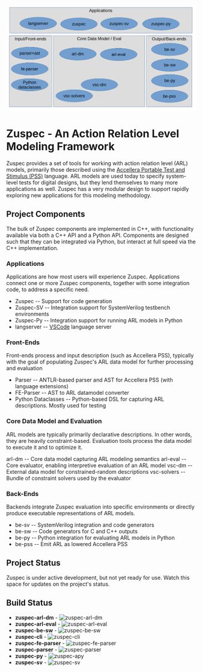 ![banner](https://raw.githubusercontent.com/zuspec/zuspec.github.io/main/imgs/ZuspecProjectMap.png)

# Zuspec - An Action Relation Level Modeling Framework
Zuspec provides a set of tools for working with action relation level
(ARL) models, primarily those described using the 
[Accellera Portable Test and Stimulus (PSS)](https://www.accellera.org/downloads/standards/portable-stimulus) language. ARL models are used today to
specify system-level tests for digital designs, but they lend themselves
to many more applications as well. Zuspec has a very modular design to support
rapidly exploring new applications for this modeling methodology.

## Project Components

The bulk of Zuspec components are implemented in C++, with functionality
available via both a C++ API and a Python API. Components are designed
such that they can be integrated via Python, but interact at full speed
via the C++ implementation.

### Applications
Applications are how most users will experience Zuspec. Applications 
connect one or more Zuspec components, together with some integration
code, to address a specific need. 
- Zuspec -- Support for code generation
- Zuspec-SV -- Integration support for SystemVerilog testbench environments
- Zuspec-Py -- Integration support for running ARL models in Python
- langserver -- [VSCode](https://code.visualstudio.com/) language server

### Front-Ends
Front-ends process and input description (such as Accellera PSS), typically
with the goal of populating Zuspec's ARL data model for further 
processing and evaluation
- Parser -- ANTLR-based parser and AST for Accellera PSS (with language extensions)
- FE-Parser -- AST to ARL datamodel converter
- Python Dataclasses -- Python-based DSL for capturing ARL descriptions. Mostly used for testing

### Core Data Model and Evaluation
ARL models are typically primarily declarative descriptions. In other words, they
are heavily constraint-based. Evaluation tools process the data model to 
execute it and to optimize it.

arl-dm -- Core data model capturing ARL modeling semantics
arl-eval -- Core evaluator, enabling interpretive evaluation of an ARL model
vsc-dm -- External data model for constrained-random descriptions
vsc-solvers -- Bundle of constraint solvers used by the evaluator

### Back-Ends
Backends integrate Zuspec evaluation into specific environments or directly
produce executable representations of ARL models.

- be-sv -- SystemVerilog integration and code generators
- be-sw -- Code generators for C and C++ outputs
- be-py -- Python integration for evaluating ARL models in Python
- be-pss -- Emit ARL as lowered Accellera PSS


## Project Status
Zuspec is under active development, but not yet ready for use. Watch this 
space for updates on the project's status.

## Build Status
- **zuspec-arl-dm** - ![zuspec-arl-dm](https://github.com/zuspec/zuspec-arl-dm/actions/workflows/ci.yml/badge.svg)
- **zuspec-arl-eval** - ![zuspec-arl-eval](https://github.com/zuspec/zuspec-arl-eval/actions/workflows/ci.yml/badge.svg)
- **zuspec-be-sw** - ![zuspec-be-sw](https://github.com/zuspec/zuspec-be-sw/actions/workflows/ci.yml/badge.svg)
- **zuspec-cli** - ![zuspec-cli](https://github.com/zuspec/zuspec-cli/actions/workflows/ci.yml/badge.svg)
- **zuspec-fe-parser** - ![zuspec-fe-parser](https://github.com/zuspec/zuspec-fe-parser/actions/workflows/ci.yml/badge.svg)
- **zuspec-parser** - ![zuspec-parser](https://github.com/zuspec/zuspec-parser/actions/workflows/ci.yml/badge.svg)
- **zuspec-py** - ![zuspec-apy](https://github.com/zuspec/zuspec-py/actions/workflows/ci.yml/badge.svg)
- **zuspec-sv** - ![zuspec-sv](https://github.com/zuspec/zuspec-sv/actions/workflows/ci.yml/badge.svg)

<!--

**Here are some ideas to get you started:**

🙋‍♀️ A short introduction - what is your organization all about?
🌈 Contribution guidelines - how can the community get involved?
👩‍💻 Useful resources - where can the community find your docs? Is there anything else the community should know?
🍿 Fun facts - what does your team eat for breakfast?
🧙 Remember, you can do mighty things with the power of [Markdown](https://docs.github.com/github/writing-on-github/getting-started-with-writing-and-formatting-on-github/basic-writing-and-formatting-syntax)
-->
